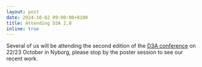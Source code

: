 ```yaml
---
layout: post
date: 2024-10-02 09:00:00+0100
title: Attending D3A 2.0
inline: true
---
```


Several of us will be attending the second edition of the [D3A conference](https://d3aconference.dk/) on 22/23 October in Nyborg, please stop by the poster session to see our recent work. 

